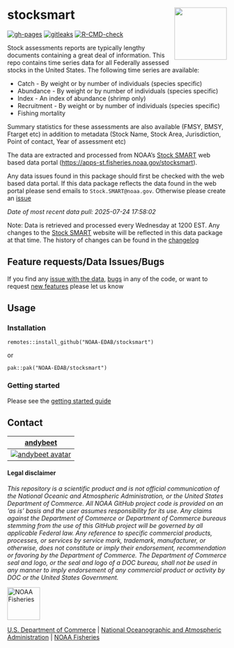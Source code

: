 
<!-- README.md is generated from README.Rmd. Please edit that file -->

# stocksmart <img src="man/figures/logo.png" align="right" width="120" />

<!-- badges: start -->

[![gh-pages](https://github.com/NOAA-EDAB/stocksmart/workflows/gh-pages/badge.svg)]((https://github.com/NOAA-EDAB/stocksmart/actions))
[![gitleaks](https://github.com/NOAA-EDAB/stocksmart/workflows/gitleaks/badge.svg)]((https://github.com/NOAA-EDAB/stocksmart/actions))
[![R-CMD-check](https://github.com/NOAA-EDAB/stocksmart/workflows/R-CMD-check/badge.svg)](https://github.com/NOAA-EDAB/stocksmart/actions)

<!-- badges: end -->
<!--ATTENTION:  **NOAA Stock SMART system is undergoing some structural changes. Until this has been finalized and tested, the state of this repo has been frozen in time from November 27, 2024.** -->

Stock assessments reports are typically lengthy documents containing a
great deal of information. This repo contains time series data for all
Federally assessed stocks in the United States. The following time
series are available:

- Catch - By weight or by number of individuals (species specific)
- Abundance - By weight or by number of individuals (species specific)
- Index - An index of abundance (shrimp only)
- Recruitment - By weight or by number of individuals (species specific)
- Fishing mortality

Summary statistics for these assessments are also available (FMSY, BMSY,
Ftarget etc) in addition to metadata (Stock Name, Stock Area,
Jurisdiction, Point of contact, Year of assessment etc)

The data are extracted and processed from NOAA’s [Stock
SMART](https://apps-st.fisheries.noaa.gov/stocksmart) web based data
portal (<https://apps-st.fisheries.noaa.gov/stocksmart>).

Any data issues found in this package should first be checked with the
web based data portal. If this data package reflects the data found in
the web portal please send emails to `Stock.SMART@noaa.gov`. Otherwise
please create an
[issue](https://github.com/NOAA-EDAB/stocksmart/issues/new/choose)

*Date of most recent data pull: 2025-07-24 17:58:02*

Note: Data is retrieved and processed every Wednesday at 1200 EST. Any
changes to the [Stock
SMART](https://apps-st.fisheries.noaa.gov/stocksmart) website will be
reflected in this data package at that time. The history of changes can
be found in the
[changelog](https://noaa-edab.github.io/stocksmart/news/index.html)

## Feature requests/Data Issues/Bugs

If you find any [issue with the
data](https://github.com/NOAA-EDAB/stocksmart/issues/new/choose),
[bugs](https://github.com/NOAA-EDAB/stocksmart/issues/new/choose) in any
of the code, or want to request [new
features](https://github.com/NOAA-EDAB/stocksmart/issues/new/choose)
please let us know

## Usage

### Installation

`remotes::install_github("NOAA-EDAB/stocksmart")`

or

`pak::pak("NOAA-EDAB/stocksmart")`

### Getting started

Please see the [getting started guide](articles/stocksmart.html)

## Contact

| [andybeet](https://github.com/andybeet)                                                                        |
|----------------------------------------------------------------------------------------------------------------|
| [![andybeet avatar](https://avatars1.githubusercontent.com/u/22455149?s=100&v=4)](https://github.com/andybeet) |

#### Legal disclaimer

*This repository is a scientific product and is not official
communication of the National Oceanic and Atmospheric Administration, or
the United States Department of Commerce. All NOAA GitHub project code
is provided on an ‘as is’ basis and the user assumes responsibility for
its use. Any claims against the Department of Commerce or Department of
Commerce bureaus stemming from the use of this GitHub project will be
governed by all applicable Federal law. Any reference to specific
commercial products, processes, or services by service mark, trademark,
manufacturer, or otherwise, does not constitute or imply their
endorsement, recommendation or favoring by the Department of Commerce.
The Department of Commerce seal and logo, or the seal and logo of a DOC
bureau, shall not be used in any manner to imply endorsement of any
commercial product or activity by DOC or the United States Government.*

<img src="https://raw.githubusercontent.com/nmfs-general-modeling-tools/nmfspalette/main/man/figures/noaa-fisheries-rgb-2line-horizontal-small.png" height="75" alt="NOAA Fisheries">

[U.S. Department of Commerce](https://www.commerce.gov/) \| [National
Oceanographic and Atmospheric Administration](https://www.noaa.gov) \|
[NOAA Fisheries](https://www.fisheries.noaa.gov/)
